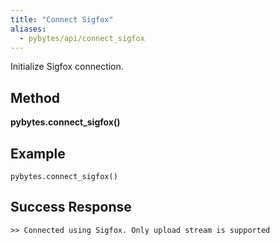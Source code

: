 ```yaml
---
title: "Connect Sigfox"
aliases:
  - pybytes/api/connect_sigfox
---
```


  Initialize Sigfox connection.

**Method**
----
**pybytes.connect_sigfox()**

**Example**
----
`pybytes.connect_sigfox()`

**Success Response**
----

```
>> Connected using Sigfox. Only upload stream is supported
```
